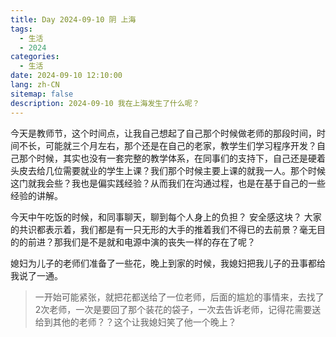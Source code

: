 ```yaml
---
title: Day 2024-09-10 阴 上海
tags:
  - 生活
  - 2024
categories:
  - 生活
date: 2024-09-10 12:10:00
lang: zh-CN
sitemap: false
description: 2024-09-10 我在上海发生了什么呢？
---
```

今天是教师节，这个时间点，让我自己想起了自己那个时候做老师的那段时间，时间不长，可能就三个月左右，那个还是在自己的老家，教学生们学习程序开发？自己那个时候，其实也没有一套完整的教学体系，在同事们的支持下，自己还是硬着头皮去给几位需要就业的学生上课？我们那个时候主要上课的就我一人。那个时候这门就我会些？我也是偏实践经验？从而我们在沟通过程，也是在基于自己的一些经验的讲解。

今天中午吃饭的时候，和同事聊天，聊到每个人身上的负担？ 安全感这块？ 大家的共识都表示着，我们都是有一只无形的大手的推着我们不得已的去前景？毫无目的的前进？那我们是不是就和电源中演的丧失一样的存在了呢？

媳妇为儿子的老师们准备了一些花，晚上到家的时候，我媳妇把我儿子的丑事都给我说了一通。

> 一开始可能紧张，就把花都送给了一位老师，后面的尴尬的事情来，去找了2次老师，一次是要回了那个装花的袋子，一次去告诉老师，记得花需要送给到其他的老师？？这个让我媳妇笑了他一个晚上？

